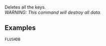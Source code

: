 <!--
layout:  index.html
title:   FLUSHDB - Tile38
class:   command
command: flushdb
-->

Deletes all the keys.  
*WARNING: This command will destroy all data.*


## Examples

```tile38
FLUSHDB
```
